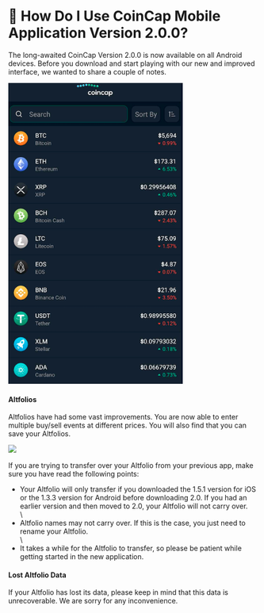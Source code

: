 # 📱 How Do I Use CoinCap Mobile Application Version 2.0.0?

The long-awaited CoinCap Version 2.0.0 is now available on all Android devices. Before you download and start playing with our new and improved interface, we wanted to share a couple of notes.

![](<../../../.gitbook/assets/image (10) (1).png>)

#### **Altfolios**

Altfolios have had some vast improvements. You are now able to enter multiple buy/sell events at different prices. You will also find that you can save your Altfolios.

![](<../../../.gitbook/assets/image (131).png>)

If you are trying to transfer over your Altfolio from your previous app, make sure you have read the following points:

* Your Altfolio will only transfer if you downloaded the 1.5.1 version for iOS or the 1.3.3 version for Android before downloading 2.0. If you had an earlier version and then moved to 2.0, your Altfolio will not carry over.\
  \\
* Altfolio names may not carry over. If this is the case, you just need to rename your Altfolio.\
  \\
* It takes a while for the Altfolio to transfer, so please be patient while getting started in the new application.

#### **Lost Altfolio Data**

If your Altfolio has lost its data, please keep in mind that this data is unrecoverable. We are sorry for any inconvenience.
